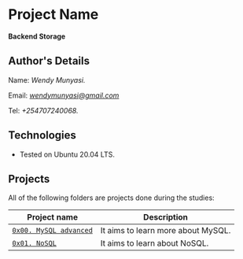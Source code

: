 # Project Name
**Backend Storage**

## Author's Details
Name: *Wendy Munyasi.*

Email: *wendymunyasi@gmail.com*

Tel: *+254707240068.*

## Technologies
* Tested on Ubuntu 20.04 LTS.

## Projects
All of the following folders are projects done during the studies:

| Project name | Description |
| ------------ | ----------- |
| [`0x00. MySQL advanced`](https://github.com/wendymunyasi/alx-backend-storage/tree/master/0x00-MySQL_Advanced) | It aims to learn more about MySQL.|
| [`0x01. NoSQL`](https://github.com/wendymunyasi/alx-backend-storage/tree/master/0x01-NoSQL) | It aims to learn about NoSQL.|
